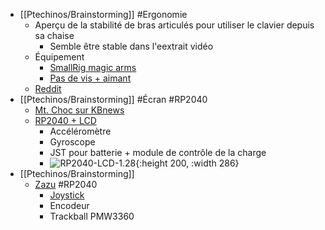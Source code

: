 - [[Ptechinos/Brainstorming]] #Ergonomie
	- Aperçu de la stabilité de bras articulés pour utiliser le clavier depuis sa chaise
		- Semble être stable dans l'eextrait vidéo
	- Équipement
		- [SmallRig magic arms](https://www.amazon.de/dp/B088YRD5G4/ref=redir_mobile_desktop/258-2773907-7215211?_encoding=UTF8&language=en&psc=1&ref=ppx_pop_mob_b_asin_title)
		- [Pas de vis + aimant](https://www.magnety.sk/ploche-feritove-prvky/magneticky-prvok-plochy-so-stredovym-zavitom-fe/#d-x-h50-x-10-mm-pridrzna-sila170.0-n-zavitm6)
	- [Reddit](https://www.reddit.com/r/ErgoMechKeyboards/comments/128lx5k/typing_on_keyboard_attached_to_magic_arms/)
- [[Ptechinos/Brainstorming]] #Écran #RP2040
	- [Mt. Choc sur KBnews](https://kbd.news/Mt.-Choc-1938.html)
	- [RP2040 + LCD](https://www.waveshare.com/rp2040-lcd-1.28.htm)
		- Accéléromètre
		- Gyroscope
		- JST pour batterie + module de contrôle de la charge
		- ![RP2040-LCD-1.28 ](https://www.waveshare.com/img/devkit/RP2040-LCD-1.28/RP2040-LCD-1.28-details-size.jpg){:height 200, :width 286}
- [[Ptechinos/Brainstorming]]
	- [Zazu](https://github.com/AlaaSaadAbdo/battoota/tree/main/boards/40keys/Zazu) #RP2040
		- [Joystick](https://de.aliexpress.com/item/4000681560472.html?spm=a2g0o.order_list.order_list_main.51.5a3e5c5fO0GQ9c&gatewayAdapt=glo2deu)
		- Encodeur
		- Trackball PMW3360